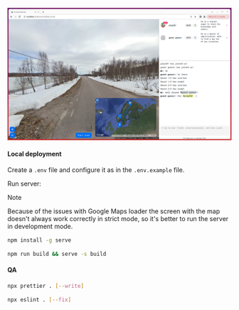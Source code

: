 ![room interface](./assets/room_interface.png)

#### Local deployment

Create a `.env` file and configure it as in the `.env.example` file.

Run server:

> [!NOTE]
> Because of the issues with Google Maps loader the screen with the map doesn't always work correctly in strict mode,
> so it's better to run the server in development mode.

```bash
npm install -g serve
```

```bash
npm run build && serve -s build
```

#### QA

```bash
npx prettier . [--write]
```

```bash
npx eslint . [--fix]
```
